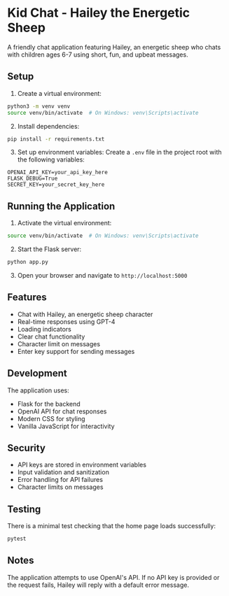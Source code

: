 # Kid Chat - Hailey the Energetic Sheep

A friendly chat application featuring Hailey, an energetic sheep who chats with children ages 6-7 using short, fun, and upbeat messages.

## Setup

1. Create a virtual environment:
```bash
python3 -m venv venv
source venv/bin/activate  # On Windows: venv\Scripts\activate
```

2. Install dependencies:
```bash
pip install -r requirements.txt
```

3. Set up environment variables:
Create a `.env` file in the project root with the following variables:
```
OPENAI_API_KEY=your_api_key_here
FLASK_DEBUG=True
SECRET_KEY=your_secret_key_here
```

## Running the Application

1. Activate the virtual environment:
```bash
source venv/bin/activate  # On Windows: venv\Scripts\activate
```

2. Start the Flask server:
```bash
python app.py
```

3. Open your browser and navigate to `http://localhost:5000`

## Features

- Chat with Hailey, an energetic sheep character
- Real-time responses using GPT-4
- Loading indicators
- Clear chat functionality
- Character limit on messages
- Enter key support for sending messages

## Development

The application uses:
- Flask for the backend
- OpenAI API for chat responses
- Modern CSS for styling
- Vanilla JavaScript for interactivity

## Security

- API keys are stored in environment variables
- Input validation and sanitization
- Error handling for API failures
- Character limits on messages

## Testing

There is a minimal test checking that the home page loads successfully:

```bash
pytest
```

## Notes

The application attempts to use OpenAI's API. If no API key is provided or the request fails, Hailey will reply with a default error message.
